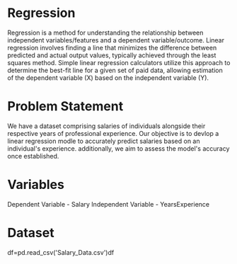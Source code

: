 # Regression

Regression is a method for understanding the relationship between independent variables/features and a dependent variable/outcome. Linear regression involves finding a line that minimizes the difference between predicted and actual output values,
typically achieved through the least squares method. Simple linear regression calculators utilize this approach to determine the best-fit line for a given set of paid data, allowing estimation of the dependent variable (X) based on the independent variable (Y).

# Problem Statement 

We have a dataset comprising salaries of individuals alongside their respective years of professional experience. Our objective is to devlop a linear regression modle to accurately predict salaries based on an individual's experience. additionally, we aim to assess the model's accuracy once established.

# Variables 

Dependent Variable - Salary Independent Variable - YearsExperience

# Dataset

df=pd.read_csv('Salary_Data.csv')df
